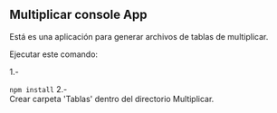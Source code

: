 ## Multiplicar console App

Está es una aplicación para generar archivos de tablas de multiplicar.

Ejecutar este comando:

1.-

```npm install```
2.-     
Crear carpeta 'Tablas' dentro del directorio  Multiplicar.

